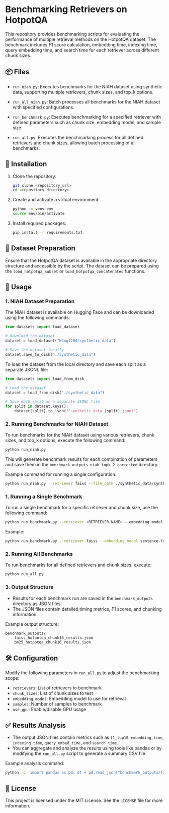 # Benchmarking Retrievers on HotpotQA

This repository provides benchmarking scripts for evaluating the performance of multiple retrieval methods on the HotpotQA dataset. The benchmark includes F1 score calculation, embedding time, indexing time, query embedding time, and search time for each retriever across different chunk sizes.

## 📦 Files

- `run_niah.py`: Executes benchmarks for the NIAH dataset using synthetic data, supporting multiple retrievers, chunk sizes, and top_k options.
- `run_all_niah.py`: Batch processes all benchmarks for the NIAH dataset with specified configurations.


- `run_benchmark.py`: Executes benchmarking for a specified retriever with defined parameters such as chunk size, embedding model, and sample size.
- `run_all.py`: Executes the benchmarking process for all defined retrievers and chunk sizes, allowing batch processing of all benchmarks.

## 🔧 Installation

1. Clone the repository:
   ```bash
   git clone <repository_url>
   cd <repository_directory>
   ```

2. Create and activate a virtual environment:
   ```bash
   python -m venv env
   source env/bin/activate
   ```

3. Install required packages:
   ```bash
   pip install -r requirements.txt
   ```

## 📂 Dataset Preparation

Ensure that the HotpotQA dataset is available in the appropriate directory structure and accessible by the script. The dataset can be prepared using the `load_hotpotqa_subset` or `load_hotpotqa_concatenated` functions.

## 🚀 Usage

### 1. NIAH Dataset Preparation

The NIAH dataset is available on Hugging Face and can be downloaded using the following commands:

```python
from datasets import load_dataset

# Download the dataset
dataset = load_dataset("W4ng1204/synthetic_data")

# Save the dataset locally
dataset.save_to_disk("./synthetic_data")
```

To load the dataset from the local directory and save each split as a separate JSONL file:

```python
from datasets import load_from_disk

# Load the dataset
dataset = load_from_disk("./synthetic_data")

# Save each split as a separate JSONL file
for split in dataset.keys():
    dataset[split].to_json(f"synthetic_data_{split}.jsonl")
```

### 2. Running Benchmarks for NIAH Dataset

To run benchmarks for the NIAH dataset using various retrievers, chunk sizes, and top_k options, execute the following command:

```bash
python run_niah.py
```

This will generate benchmark results for each combination of parameters and save them in the `benchmark_outputs_niah_topk_2_corrected` directory.

Example command for running a single configuration:

```bash
python run_niah.py --retriever faiss --file_path ./synthetic_data/synthetic_data_train.jsonl --chunk_size 32 --top_k 8
```


### 1. Running a Single Benchmark
To run a single benchmark for a specific retriever and chunk size, use the following command:

```bash
python run_benchmark.py --retriever <RETRIEVER_NAME> --embedding_model <MODEL_NAME> --samples <SAMPLE_COUNT> --chunk_size <CHUNK_SIZE> --gpu
```

Example:

```bash
python run_benchmark.py --retriever faiss --embedding_model sentence-transformers/all-MiniLM-L6-v2 --samples 200 --chunk_size 16 --gpu
```

### 2. Running All Benchmarks
To run benchmarks for all defined retrievers and chunk sizes, execute:

```bash
python run_all.py
```

### 3. Output Structure
- Results for each benchmark run are saved in the `benchmark_outputs` directory as JSON files.
- The JSON files contain detailed timing metrics, F1 scores, and chunking information.

Example output structure:
```
benchmark_outputs/
    faiss_hotpotqa_chunk16_results.json
    bm25_hotpotqa_chunk16_results.json
```

## 🛠️ Configuration
Modify the following parameters in `run_all.py` to adjust the benchmarking scope:

- `retrievers`: List of retrievers to benchmark
- `chunk_sizes`: List of chunk sizes to test
- `embedding_model`: Embedding model to use for retrieval
- `samples`: Number of samples to benchmark
- `use_gpu`: Enable/disable GPU usage

## ✅ Results Analysis
- The output JSON files contain metrics such as `f1_top10`, `embedding_time`, `indexing_time`, `query_embed_time`, and `search_time`.
- You can aggregate and analyze the results using tools like pandas or by modifying the `run_all.py` script to generate a summary CSV file.

Example analysis command:

```bash
python -c 'import pandas as pd; df = pd.read_json("benchmark_outputs/faiss_hotpotqa_chunk16_results.json"); print(df.head())'
```

## 📄 License
This project is licensed under the MIT License. See the `LICENSE` file for more information.
